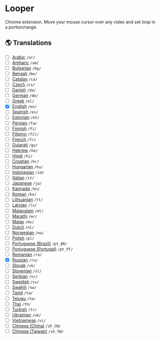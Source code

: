 # Looper

Chrome extension. Move your mouse cursor over any video and set loop in a portion/range.


## :earth_americas: Translations
- [ ] [Arabic](https://github.com/victor-savinov/looper/tree/master/_locales/ar) `/ar/`
- [ ] [Amharic](https://github.com/victor-savinov/looper/tree/master/_locales/am) `/am/`
- [ ] [Bulgarian](https://github.com/victor-savinov/looper/tree/master/_locales/bg) `/bg/`
- [ ] [Bengali](https://github.com/victor-savinov/looper/tree/master/_locales/bn) `/bn/`
- [ ] [Catalan](https://github.com/victor-savinov/looper/tree/master/_locales/ca) `/ca/`
- [ ] [Czech](https://github.com/victor-savinov/looper/tree/master/_locales/cs) `/cs/`
- [ ] [Danish](https://github.com/victor-savinov/looper/tree/master/_locales/da) `/da/`
- [ ] [German](https://github.com/victor-savinov/looper/tree/master/_locales/de) `/de/`
- [ ] [Greek](https://github.com/victor-savinov/looper/tree/master/_locales/el) `/el/`
- [x] [English](https://github.com/victor-savinov/looper/tree/master/_locales/en) `/en/`
- [ ] [Spanish](https://github.com/victor-savinov/looper/tree/master/_locales/es) `/es/`
- [ ] [Estonian](https://github.com/victor-savinov/looper/tree/master/_locales/et) `/et/`
- [ ] [Persian](https://github.com/victor-savinov/looper/tree/master/_locales/fa) `/fa/`
- [ ] [Finnish](https://github.com/victor-savinov/looper/tree/master/_locales/fi) `/fi/`
- [ ] [Filipino](https://github.com/victor-savinov/looper/tree/master/_locales/fil) `/fil/`
- [ ] [French](https://github.com/victor-savinov/looper/tree/master/_locales/fr) `/fr/`
- [ ] [Gujarati](https://github.com/victor-savinov/looper/tree/master/_locales/gu) `/gu/`
- [ ] [Hebrew](https://github.com/victor-savinov/looper/tree/master/_locales/he) `/he/`
- [ ] [Hindi](https://github.com/victor-savinov/looper/tree/master/_locales/hi) `/hi/`
- [ ] [Croatian](https://github.com/victor-savinov/looper/tree/master/_locales/hr) `/hr/`
- [ ] [Hungarian](https://github.com/victor-savinov/looper/tree/master/_locales/hu) `/hu/`
- [ ] [Indonesian](https://github.com/victor-savinov/looper/tree/master/_locales/id) `/id/`
- [ ] [Italian](https://github.com/victor-savinov/looper/tree/master/_locales/it) `/it/`
- [ ] [Japanese](https://github.com/victor-savinov/looper/tree/master/_locales/ja) `/ja/`
- [ ] [Kannada](https://github.com/victor-savinov/looper/tree/master/_locales/kn) `/kn/`
- [ ] [Korean](https://github.com/victor-savinov/looper/tree/master/_locales/ko) `/ko/`
- [ ] [Lithuanian](https://github.com/victor-savinov/looper/tree/master/_locales/lt) `/lt/`
- [ ] [Latvian](https://github.com/victor-savinov/looper/tree/master/_locales/lv) `/lv/`
- [ ] [Malayalam](https://github.com/victor-savinov/looper/tree/master/_locales/ml) `/ml/`
- [ ] [Marathi](https://github.com/victor-savinov/looper/tree/master/_locales/mr) `/mr/`
- [ ] [Malay](https://github.com/victor-savinov/looper/tree/master/_locales/ms) `/ms/`
- [ ] [Dutch](https://github.com/victor-savinov/looper/tree/master/_locales/nl) `/nl/`
- [ ] [Norwegian](https://github.com/victor-savinov/looper/tree/master/_locales/no) `/no/`
- [ ] [Polish](https://github.com/victor-savinov/looper/tree/master/_locales/pl) `/pl/`
- [ ] [Portuguese (Brazil)](https://github.com/victor-savinov/looper/tree/master/_locales/pt_BR) `/pt_BR/`
- [ ] [Portuguese (Portugal)](https://github.com/victor-savinov/looper/tree/master/_locales/pt_PT) `/pt_PT/`
- [ ] [Romanian](https://github.com/victor-savinov/looper/tree/master/_locales/ro) `/ro/`
- [x] [Russian](https://github.com/victor-savinov/looper/tree/master/_locales/ru) `/ru/`
- [ ] [Slovak](https://github.com/victor-savinov/looper/tree/master/_locales/sk) `/sk/`
- [ ] [Slovenian](https://github.com/victor-savinov/looper/tree/master/_locales/sl) `/sl/`
- [ ] [Serbian](https://github.com/victor-savinov/looper/tree/master/_locales/sr) `/sr/`
- [ ] [Swedish](https://github.com/victor-savinov/looper/tree/master/_locales/sv) `/sv/`
- [ ] [Swahili](https://github.com/victor-savinov/looper/tree/master/_locales/sw) `/sw/`
- [ ] [Tamil](https://github.com/victor-savinov/looper/tree/master/_locales/ta) `/ta/`
- [ ] [Telugu](https://github.com/victor-savinov/looper/tree/master/_locales/te) `/te/`
- [ ] [Thai](https://github.com/victor-savinov/looper/tree/master/_locales/th) `/th/`
- [ ] [Turkish](https://github.com/victor-savinov/looper/tree/master/_locales/tr) `/tr/`
- [ ] [Ukrainian](https://github.com/victor-savinov/looper/tree/master/_locales/uk) `/uk/`
- [ ] [Vietnamese](https://github.com/victor-savinov/looper/tree/master/_locales/vi) `/vi/`
- [ ] [Chinese (China)](https://github.com/victor-savinov/looper/tree/master/_locales/zh_CN) `/zh_CN/`
- [ ] [Chinese (Taiwan)](https://github.com/victor-savinov/looper/tree/master/_locales/zh_TW) `/zh_TW/`
